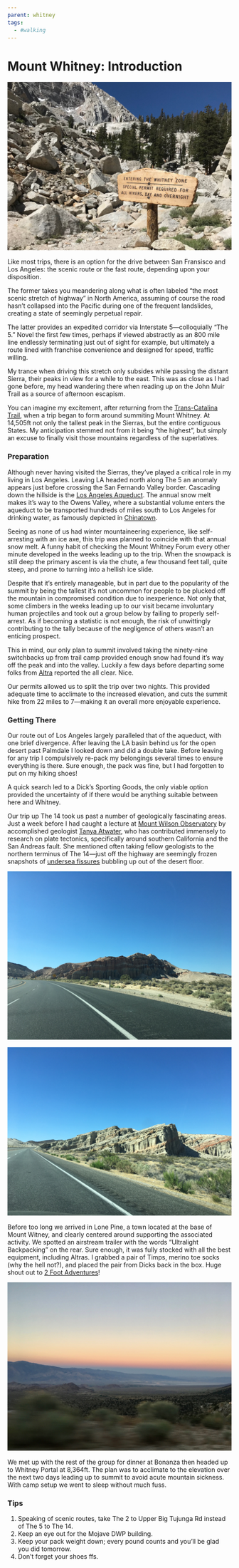 ```yaml
---
parent: whitney
tags:
  - #walking
---
```


# Mount Whitney: Introduction

![r:75](ZONE.jpg)

Like most trips, there is an option for the drive between San Fransisco and Los Angeles: the scenic route or the fast route, depending upon your disposition.

The former takes you meandering along what is often labeled “the most scenic stretch of highway” in North America, assuming of course the road hasn’t collapsed into the Pacific during one of the frequent landslides, creating a state of seemingly perpetual repair.

The latter provides an expedited corridor via Interstate 5—colloquially “The 5.” Novel the first few times, perhaps if viewed abstractly as an 800 mile line endlessly terminating just out of sight for example, but ultimately a route lined with franchise convenience and designed for speed, traffic willing.

<!-- more -->

My trance when driving this stretch only subsides while passing the distant Sierra, their peaks in view for a while to the east. This was as close as I had gone before, my head wandering there when reading up on the John Muir Trail as a source of afternoon escapism.

You can imagine my excitement, after returning from the [Trans-Catalina Trail](/entries/2018-05-26-trans-catalina), when a trip began to form around summiting Mount Whitney. At 14,505ft not only the tallest peak in the Sierras, but the entire contiguous States. My anticipation stemmed not from it being “the highest”, but simply an excuse to finally visit those mountains regardless of the superlatives.

### Preparation

Although never having visited the Sierras, they’ve played a critical role in my living in Los Angeles. Leaving LA headed north along The 5 an anomaly appears just before crossing the San Fernando Valley border. Cascading down the hillside is the [Los Angeles Aqueduct](https://commons.wikimedia.org/wiki/File:Second_Los_Angeles_Aqueduct_Cascades,_Sylmar.jpg). The annual snow melt makes it’s way to the Owens Valley, where a substantial volume enters the aqueduct to be transported hundreds of miles south to Los Angeles for drinking water, as famously depicted in [Chinatown](https://en.wikipedia.org/wiki/Chinatown_(1974_film)).

Seeing as none of us had winter mountaineering experience, like self-arresting with an ice axe, this trip was planned to coincide with that annual snow melt. A funny habit of checking the Mount Whitney Forum every other minute developed in the weeks leading up to the trip. When the snowpack is still deep the primary ascent is via the chute, a few thousand feet tall, quite steep, and prone to turning into a hellish ice slide.

Despite that it’s entirely manageable, but in part due to the popularity of the summit by being the tallest it’s not uncommon for people to be plucked off the mountain in compromised condition due to inexperience. Not only that, some climbers in the weeks leading up to our visit became involuntary human projectiles and took out a group below by failing to properly self-arrest. As if becoming a statistic is not enough, the risk of unwittingly contributing to the tally because of the negligence of others wasn’t an enticing prospect.

This in mind, our only plan to summit involved taking the ninety-nine switchbacks up from trail camp provided enough snow had found it’s way off the peak and into the valley. Luckily a few days before departing some folks from [Altra](https://www.altrarunning.com/) reported the all clear. Nice.

Our permits allowed us to split the trip over two nights. This provided adequate time to acclimate to the increased elevation, and cuts the summit hike from 22 miles to 7—making it an overall more enjoyable experience.

### Getting There

Our route out of Los Angeles largely paralleled that of the aqueduct, with one brief divergence. After leaving the LA basin behind us for the open desert past Palmdale I looked down and did a double take. Before leaving for any trip I compulsively re-pack my belongings several times to ensure everything is there. Sure enough, the pack was fine, but I had forgotten to put on my hiking shoes!

A quick search led to a Dick’s Sporting Goods, the only viable option provided the uncertainty of if there would be anything suitable between here and Whitney.

Our trip up The 14 took us past a number of geologically fascinating areas. Just a week before I had caught a lecture at [Mount Wilson Observatory](https://www.mtwilson.edu/) by accomplished geologist [Tanya Atwater](http://emvc.geol.ucsb.edu/1_DownloadPage/Download_Page.html), who has contributed immensely to research on plate tectonics, specifically around southern California and the San Andreas fault. She mentioned often taking fellow geologists to the northern terminus of The 14—just off the highway are seemingly frozen snapshots of [undersea fissures](https://en.wikipedia.org/wiki/Submarine_volcano) bubbling up out of the desert floor.

![c:1/7 r:75](01-jk_75.jpg)

![c:7/13 r:75](02-jk_75.jpg)

Before too long we arrived in Lone Pine, a town located at the base of Mount Witney, and clearly centered around supporting the associated activity. We spotted an airstream trailer with the words “Ultralight Backpacking” on the rear. Sure enough, it was fully stocked with all the best equipment, including Altras. I grabbed a pair of Timps, merino toe socks (why the hell not?), and placed the pair from Dicks back in the box. Huge shout out to [2 Foot Adventures](https://2footadventures.com/)!

![r:75](06-jk_75.jpg)

We met up with the rest of the group for dinner at Bonanza then headed up to Whitney Portal at 8,364ft. The plan was to acclimate to the elevation over the next two days leading up to summit to avoid acute mountain sickness. With camp setup we went to sleep without much fuss.

### Tips

1. Speaking of scenic routes, take The 2 to Upper Big Tujunga Rd instead of The 5 to The 14.
2. Keep an eye out for the Mojave DWP building.
3. Keep your pack weight down; every pound counts and you’ll be glad you did tomorrow.
4. Don’t forget your shoes ffs.